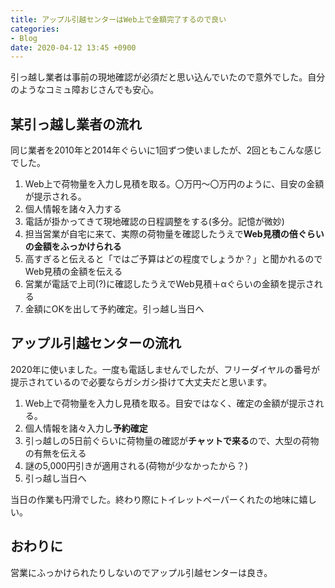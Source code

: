 ```yaml
---
title: アップル引越センターはWeb上で金額完了するので良い
categories:
- Blog
date: 2020-04-12 13:45 +0900
---
```

引っ越し業者は事前の現地確認が必須だと思い込んでいたので意外でした。自分のようなコミュ障おじさんでも安心。

某引っ越し業者の流れ
--------------------------------
同じ業者を2010年と2014年ぐらいに1回ずつ使いましたが、2回ともこんな感じでした。

1. Web上で荷物量を入力し見積を取る。〇万円～〇万円のように、目安の金額が提示される。
1. 個人情報を諸々入力する
1. 電話が掛かってきて現地確認の日程調整をする(多分。記憶が微妙)
1. 担当営業が自宅に来て、実際の荷物量を確認したうえで**Web見積の倍ぐらいの金額をふっかけられる**
1. 高すぎると伝えると「ではご予算はどの程度でしょうか？」と聞かれるのでWeb見積の金額を伝える
1. 営業が電話で上司(?)に確認したうえでWeb見積＋αぐらいの金額を提示される
1. 金額にOKを出して予約確定。引っ越し当日へ

アップル引越センターの流れ
--------------------------------
2020年に使いました。一度も電話しませんでしたが、フリーダイヤルの番号が提示されているので必要ならガシガシ掛けて大丈夫だと思います。

1. Web上で荷物量を入力し見積を取る。目安ではなく、確定の金額が提示される。
1. 個人情報を諸々入力し**予約確定**
1. 引っ越しの5日前ぐらいに荷物量の確認が**チャットで来る**ので、大型の荷物の有無を伝える
1. 謎の5,000円引きが適用される(荷物が少なかったから？)
1. 引っ越し当日へ

当日の作業も円滑でした。終わり際にトイレットペーパーくれたの地味に嬉しい。

おわりに
--------------------------------
営業にふっかけられたりしないのでアップル引越センターは良き。
